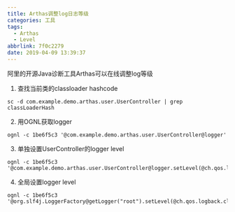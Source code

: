 ```yaml
---
title: Arthas调整log日志等级
categories: 工具
tags:
  - Arthas
  - Level
abbrlink: 7f0c2279
date: 2019-04-09 13:39:37
---
```


阿里的开源Java诊断工具Arthas可以在线调整log等级

1. 查找当前类的classloader hashcode

```shell
sc -d com.example.demo.arthas.user.UserController | grep classLoaderHash
```



2. 用OGNL获取logger

```shell
ognl -c 1be6f5c3 '@com.example.demo.arthas.user.UserController@logger'
```



3. 单独设置UserController的logger level

```shell
ognl -c 1be6f5c3 '@com.example.demo.arthas.user.UserController@logger.setLevel(@ch.qos.logback.classic.Level@DEBUG)'
```



4. 全局设置logger level

```shell
ognl -c 1be6f5c3 '@org.slf4j.LoggerFactory@getLogger("root").setLevel(@ch.qos.logback.classic.Level@DEBUG)'
```

